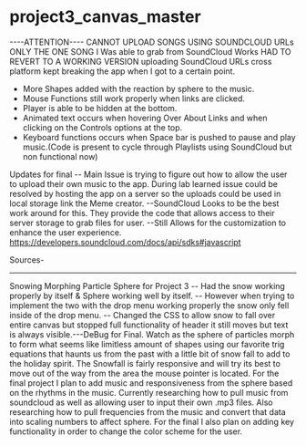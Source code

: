 # project3_canvas_master

----ATTENTION----
CANNOT UPLOAD SONGS USING SOUNDCLOUD URLs
ONLY THE ONE SONG I Was able to grab from SoundCloud Works
HAD TO REVERT TO A WORKING VERSION uploading SoundCloud URLs cross platform kept breaking the app when I got to a certain point. 
- More Shapes added with the reaction by sphere to the music.
- Mouse Functions still work properly when links are clicked. 
- Player is able to be hidden at the bottom.
- Animated text occurs when hovering Over About Links and when clicking on the Controls options at the top.
- Keyboard functions occurs when Space bar is pushed to pause and play music.(Code is present to cycle through Playlists using SoundCloud but non functional now)



Updates for final
-- Main Issue is trying to figure out how to allow the user to upload their own music to the app. During lab learned issue could be
	resolved by hosting the app on a server so the uploads could be used in local storage link the Meme creator.
	--SoundCloud Looks to be the best work around for this. They provide the code that allows access to their server storage to grab files for user.
		--Still Allows for the customization to enhance the user experience.
		https://developers.soundcloud.com/docs/api/sdks#javascript
		
Sources-


______________________________________________
Snowing Morphing Particle Sphere for Project 3
-- Had the snow working properly by itself & Sphere working well by itself.
-- However when trying to implement the two with the drop menu working properly the snow only fell inside of the drop menu.
-- Changed the CSS to allow snow to fall over entire canvas but stopped full functionality of header it still moves but text is always visible.---DeBug for Final.
Watch as the sphere of particles morph to form what seems like limitless amount of shapes using our favorite trig 
equations that haunts us from the past with a little bit of snow fall to add to the holiday spirit. The Snowfall
is fairly responsive and will try its best to move out of the way from the area the mouse pointer is located. 
For the final project I plan to add music and responsiveness from the sphere based on the rhythms in the music.
Currently researching how to pull music from soundcloud as well as allowing user to input their own .mp3 files.
Also researching how to pull frequencies from the music and convert that data into scaling numbers to affect sphere.
For the final I also plan on adding key functionality in order to change the color scheme for the user.
